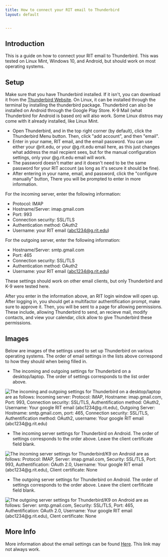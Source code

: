 ```yaml
---
title: How to connect your RIT email to Thunderbird
layout: default


---
```

## Introduction

This is a guide on how to connect your RIT email to Thunderbird.
This was tested on Linux Mint, Windows 10, and Android, but should work on most operating systems.

## Setup

Make sure that you have Thunderbird installed.
If it isn't, you can download it from the [Thunderbird Website](https://www.thunderbird.net/en-US/download/).
On Linux, it can be installed through the terminal by installing the thunderbird package.
Thunderbird can also be installed on Android through the Google Play Store.
K-9 Mail (what Thunderbird for Android is based on) will also work.
Some Linux distros may come with it already installed, like Linux Mint.

- Open Thunderbird, and in the top right corner (by default), click the Thunderbird Menu button.
Then, click "add account", and then "email".
- Enter in your name, RIT email, and the email password.
You can use either your @rit.edu, or your @g.rit.edu email here, as this just changes what address the mail recpient sees, but for the manual configuration settings, only your @g.rit.edu email will work.
- The password doesn't matter and it doesn't need to be the same password for your RIT account (as long as it's secure it should be fine).
- After entering in your name, email, and password, click the "configure manually" button, There you will be prompted to enter in more information.

For the incoming server, enter the following information:
- Protocol: IMAP
- Hostname/Server: imap.gmail.com
- Port: 993
- Connection security: SSL/TLS
- Authentication method: OAuth2
- Username: your RIT email (abc1234@g.rit.edu)

For the outgoing server, enter the following information:
- Hostname/Server: smtp.gmail.com
- Port: 465
- Connection security: SSL/TLS
- Authentication method: OAuth2
- Username: your RIT email (abc1234@g.rit.edu)

These settings should work on other email clients, but only Thunderbird and K-9 were tested here.

After you enter in the information above, an RIT login window will open up. After logging in, you should get a multifactor authentification prompt, make sure to approve it. Then, you will be sent to a page for allowing permissions. These include, allowing Thunderbird to send, an recieve mail, modify contacts, and view your calendar, click allow to give Thunderbird these permissions.

## Images

Below are images of the settings used to set up Thunderbird on various operating systems. The order of email settings in the lists above correspond to how they should when being filled in.

- The incoming and outgoing settings for Thunderbird on a desktop/laptop. The order of settings corresponds to the list order above.

![The incoming and outgoing settings for Thunderbird on a desktop/laptop are as follows: Incoming server: Protocol: IMAP, Hostname: imap.gmail.com, Port: 993, Connection security: SSL/TLS, Authentification method: OAuth2, Username: Your google RIT email (abc1234@g.rit.edu), Outgoing Server: Hostname: smtp.gmail.com, port: 465, Connection security: SSL/TLS, Authentification method: OAuth2, username: Your google RIT email (abc1234@g.rit.edu)](/assets/img/email/Thunderbird-settings-LM.png)

- The incoming server settings for Thunderbird on Android. The order of settings corresponds to the order above. Leave the client certificate field blank.

![The incoming server settings for Thunderbird/K9 on Android are as follows: Protocol: IMAP, Server: imap.gmail.com, Security: SSL/TLS, Port: 993, Authentification: OAuth 2.0, Username: Your google RIT email (abc1234@g.rit.edu), Client certificate: None](/assets/img/email/Thunderbird-incoming.jpg)

- The outgoing server settings for Thunderbird on Android. The order of settings corresponds to the order above. Leave the client cerfificate field blank. 

![The outgoing server settings for Thunderbird/K9 on Android are as follows: Server: smtp.gmail.com, Security: SSL/TLS, Port: 465, Authentification: OAuth 2.0, Username: Your google RIT email (abc1234@g.rit.edu), Clent certificate: None](/assets/img/email/Thunderbird-outgoing.jpg)

## More Info

More information about the email settings can be found [Here](https://web.archive.org/web/20220819054252/https://google.rit.edu/help/emailclient.html).
This link may not always work.
